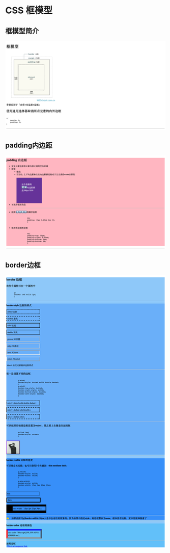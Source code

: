 # CSS 框模型



## 框模型简介

![box](ScreenShots/box.png)

## padding内边距

![padding](ScreenShots/padding.png)

## border边框

![border](ScreenShots/border.png)